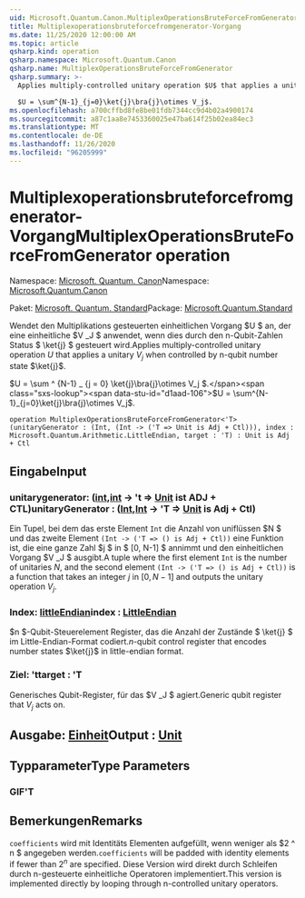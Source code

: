 ```yaml
---
uid: Microsoft.Quantum.Canon.MultiplexOperationsBruteForceFromGenerator
title: Multiplexoperationsbruteforcefromgenerator-Vorgang
ms.date: 11/25/2020 12:00:00 AM
ms.topic: article
qsharp.kind: operation
qsharp.namespace: Microsoft.Quantum.Canon
qsharp.name: MultiplexOperationsBruteForceFromGenerator
qsharp.summary: >-
  Applies multiply-controlled unitary operation $U$ that applies a unitary $V_j$ when controlled by n-qubit number state $\ket{j}$.

  $U = \sum^{N-1}_{j=0}\ket{j}\bra{j}\otimes V_j$.
ms.openlocfilehash: a700cffbd8fe8be01fdb7344cc9d4b02a4900174
ms.sourcegitcommit: a87c1aa8e7453360025e47ba614f25b02ea84ec3
ms.translationtype: MT
ms.contentlocale: de-DE
ms.lasthandoff: 11/26/2020
ms.locfileid: "96205999"
---
```

# <a name="multiplexoperationsbruteforcefromgenerator-operation"></a><span data-ttu-id="d1aad-102">Multiplexoperationsbruteforcefromgenerator-Vorgang</span><span class="sxs-lookup"><span data-stu-id="d1aad-102">MultiplexOperationsBruteForceFromGenerator operation</span></span>

<span data-ttu-id="d1aad-103">Namespace: [Microsoft. Quantum. Canon](xref:Microsoft.Quantum.Canon)</span><span class="sxs-lookup"><span data-stu-id="d1aad-103">Namespace: [Microsoft.Quantum.Canon](xref:Microsoft.Quantum.Canon)</span></span>

<span data-ttu-id="d1aad-104">Paket: [Microsoft. Quantum. Standard](https://nuget.org/packages/Microsoft.Quantum.Standard)</span><span class="sxs-lookup"><span data-stu-id="d1aad-104">Package: [Microsoft.Quantum.Standard](https://nuget.org/packages/Microsoft.Quantum.Standard)</span></span>


<span data-ttu-id="d1aad-105">Wendet den Multiplikations gesteuerten einheitlichen Vorgang $U $ an, der eine einheitliche $V _J $ anwendet, wenn dies durch den n-Qubit-Zahlen Status $ \ket{j} $ gesteuert wird.</span><span class="sxs-lookup"><span data-stu-id="d1aad-105">Applies multiply-controlled unitary operation $U$ that applies a unitary $V_j$ when controlled by n-qubit number state $\ket{j}$.</span></span>

<span data-ttu-id="d1aad-106">$U = \sum ^ {N-1} _ {j = 0} \ket{j}\bra{j}\otimes V_j $.</span><span class="sxs-lookup"><span data-stu-id="d1aad-106">$U = \sum^{N-1}_{j=0}\ket{j}\bra{j}\otimes V_j$.</span></span>

```qsharp
operation MultiplexOperationsBruteForceFromGenerator<'T> (unitaryGenerator : (Int, (Int -> ('T => Unit is Adj + Ctl))), index : Microsoft.Quantum.Arithmetic.LittleEndian, target : 'T) : Unit is Adj + Ctl
```


## <a name="input"></a><span data-ttu-id="d1aad-107">Eingabe</span><span class="sxs-lookup"><span data-stu-id="d1aad-107">Input</span></span>

### <a name="unitarygenerator--intint---t--unit--is-adj--ctl"></a><span data-ttu-id="d1aad-108">unitarygenerator: ([int](xref:microsoft.quantum.lang-ref.int),[int](xref:microsoft.quantum.lang-ref.int) -> 't => [Unit](xref:microsoft.quantum.lang-ref.unit)  ist ADJ + CTL)</span><span class="sxs-lookup"><span data-stu-id="d1aad-108">unitaryGenerator : ([Int](xref:microsoft.quantum.lang-ref.int),[Int](xref:microsoft.quantum.lang-ref.int) -> 'T => [Unit](xref:microsoft.quantum.lang-ref.unit)  is Adj + Ctl)</span></span>

<span data-ttu-id="d1aad-109">Ein Tupel, bei dem das erste Element `Int` die Anzahl von uniflüssen $N $ und das zweite Element `(Int -> ('T => () is Adj + Ctl))` eine Funktion ist, die eine ganze Zahl $j $ in $ [0, N-1] $ annimmt und den einheitlichen Vorgang $V _J $ ausgibt.</span><span class="sxs-lookup"><span data-stu-id="d1aad-109">A tuple where the first element `Int` is the number of unitaries $N$, and the second element `(Int -> ('T => () is Adj + Ctl))` is a function that takes an integer $j$ in $[0,N-1]$ and outputs the unitary operation $V_j$.</span></span>


### <a name="index--littleendian"></a><span data-ttu-id="d1aad-110">Index: [littleEndian](xref:Microsoft.Quantum.Arithmetic.LittleEndian)</span><span class="sxs-lookup"><span data-stu-id="d1aad-110">index : [LittleEndian](xref:Microsoft.Quantum.Arithmetic.LittleEndian)</span></span>

<span data-ttu-id="d1aad-111">$n $-Qubit-Steuerelement Register, das die Anzahl der Zustände $ \ket{j} $ im Little-Endian-Format codiert.</span><span class="sxs-lookup"><span data-stu-id="d1aad-111">$n$-qubit control register that encodes number states $\ket{j}$ in little-endian format.</span></span>


### <a name="target--t"></a><span data-ttu-id="d1aad-112">Ziel: 't</span><span class="sxs-lookup"><span data-stu-id="d1aad-112">target : 'T</span></span>

<span data-ttu-id="d1aad-113">Generisches Qubit-Register, für das $V _J $ agiert.</span><span class="sxs-lookup"><span data-stu-id="d1aad-113">Generic qubit register that $V_j$ acts on.</span></span>



## <a name="output--unit"></a><span data-ttu-id="d1aad-114">Ausgabe: [Einheit](xref:microsoft.quantum.lang-ref.unit)</span><span class="sxs-lookup"><span data-stu-id="d1aad-114">Output : [Unit](xref:microsoft.quantum.lang-ref.unit)</span></span>



## <a name="type-parameters"></a><span data-ttu-id="d1aad-115">Typparameter</span><span class="sxs-lookup"><span data-stu-id="d1aad-115">Type Parameters</span></span>

### <a name="t"></a><span data-ttu-id="d1aad-116">GIF</span><span class="sxs-lookup"><span data-stu-id="d1aad-116">'T</span></span>



## <a name="remarks"></a><span data-ttu-id="d1aad-117">Bemerkungen</span><span class="sxs-lookup"><span data-stu-id="d1aad-117">Remarks</span></span>

<span data-ttu-id="d1aad-118">`coefficients` wird mit Identitäts Elementen aufgefüllt, wenn weniger als $2 ^ n $ angegeben werden.</span><span class="sxs-lookup"><span data-stu-id="d1aad-118">`coefficients` will be padded with identity elements if fewer than $2^n$ are specified.</span></span> <span data-ttu-id="d1aad-119">Diese Version wird direkt durch Schleifen durch n-gesteuerte einheitliche Operatoren implementiert.</span><span class="sxs-lookup"><span data-stu-id="d1aad-119">This version is implemented directly by looping through n-controlled unitary operators.</span></span>